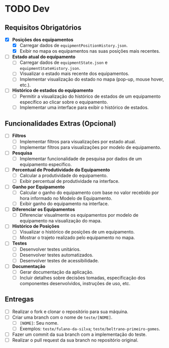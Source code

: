 # TODO Dev

## Requisitos Obrigatórios

- [x] **Posições dos equipamentos**
  - [x] Carregar dados de `equipmentPositionHistory.json`.
  - [x] Exibir no mapa os equipamentos nas suas posições mais recentes.

- [ ] **Estado atual do equipamento**
  - [ ] Carregar dados de `equipmentState.json` e `equipmentStateHistory.json`.
  - [ ] Visualizar o estado mais recente dos equipamentos.
  - [ ] Implementar visualização do estado no mapa (pop-up, mouse hover, etc.).

- [ ] **Histórico de estados do equipamento**
  - [ ] Permitir a visualização do histórico de estados de um equipamento específico ao clicar sobre o equipamento.
  - [ ] Implementar uma interface para exibir o histórico de estados.

## Funcionalidades Extras (Opcional)

- [ ] **Filtros**
  - [ ] Implementar filtros para visualizações por estado atual.
  - [ ] Implementar filtros para visualizações por modelo de equipamento.

- [ ] **Pesquisa**
  - [ ] Implementar funcionalidade de pesquisa por dados de um equipamento específico.

- [ ] **Percentual de Produtividade do Equipamento**
  - [ ] Calcular a produtividade do equipamento.
  - [ ] Exibir percentual de produtividade na interface.

- [ ] **Ganho por Equipamento**
  - [ ] Calcular o ganho do equipamento com base no valor recebido por hora informado no Modelo de Equipamento.
  - [ ] Exibir ganho do equipamento na interface.

- [ ] **Diferenciar os Equipamentos**
  - [ ] Diferenciar visualmente os equipamentos por modelo de equipamento na visualização do mapa.

- [ ] **Histórico de Posições**
  - [ ] Visualizar o histórico de posições de um equipamento.
  - [ ] Mostrar o trajeto realizado pelo equipamento no mapa.

- [ ] **Testes**
  - [ ] Desenvolver testes unitários.
  - [ ] Desenvolver testes automatizados.
  - [ ] Desenvolver testes de acessibilidade.

- [ ] **Documentação**
  - [ ] Gerar documentação da aplicação.
  - [ ] Incluir detalhes sobre decisões tomadas, especificação dos componentes desenvolvidos, instruções de uso, etc.

## Entregas

- [ ] Realizar o fork e clonar o repositório para sua máquina.
- [ ] Criar uma branch com o nome de `teste/[NOME]`.
  - [ ] `[NOME]`: Seu nome.
  - [ ] Exemplos: `teste/fulano-da-silva`; `teste/beltrano-primeiro-gomes`.
- [ ] Fazer um commit da sua branch com a implementação do teste.
- [ ] Realizar o pull request da sua branch no repositório original.
